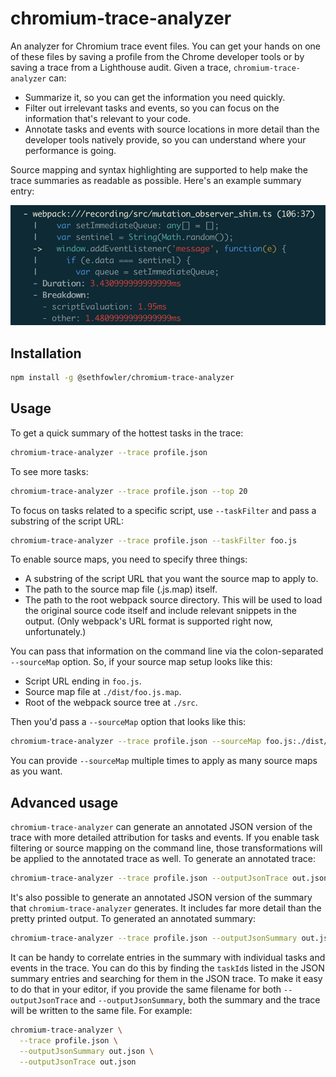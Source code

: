 # chromium-trace-analyzer

An analyzer for Chromium trace event files. You can get your hands on one of
these files by saving a profile from the Chrome developer tools or by saving a
trace from a Lighthouse audit. Given a trace, `chromium-trace-analyzer` can:
* Summarize it, so you can get the information you need quickly.
* Filter out irrelevant tasks and events, so you can focus on the information
  that's relevant to your code.
* Annotate tasks and events with source locations in more detail than the
  developer tools natively provide, so you can understand where your performance
  is going.

Source mapping and syntax highlighting are supported to help make the trace
summaries as readable as possible. Here's an example summary entry:

![Trace summary entry image](https://raw.githubusercontent.com/sethfowler/chromium-trace-analyzer/master/images/screenshot.png)


## Installation

```bash
npm install -g @sethfowler/chromium-trace-analyzer
```


## Usage

To get a quick summary of the hottest tasks in the trace:
```bash
chromium-trace-analyzer --trace profile.json
```

To see more tasks:
```bash
chromium-trace-analyzer --trace profile.json --top 20
```

To focus on tasks related to a specific script, use `--taskFilter` and pass a
substring of the script URL:
```bash
chromium-trace-analyzer --trace profile.json --taskFilter foo.js
```

To enable source maps, you need to specify three things:
* A substring of the script URL that you want the source map to apply to.
* The path to the source map file (.js.map) itself.
* The path to the root webpack source directory. This will be used to load the
  original source code itself and include relevant snippets in the output. (Only
  webpack's URL format is supported right now, unfortunately.)

You can pass that information on the command line via the colon-separated
`--sourceMap` option. So, if your source map setup looks like this:
* Script URL ending in `foo.js`.
* Source map file at `./dist/foo.js.map`.
* Root of the webpack source tree at `./src`.

Then you'd pass a `--sourceMap` option that looks like this:
```bash
chromium-trace-analyzer --trace profile.json --sourceMap foo.js:./dist/foo.js.map:./src
```

You can provide `--sourceMap` multiple times to apply as many source maps as you want.


## Advanced usage

`chromium-trace-analyzer` can generate an annotated JSON version of the trace
with more detailed attribution for tasks and events. If you enable task
filtering or source mapping on the command line, those transformations will be
applied to the annotated trace as well. To generate an annotated trace:
```bash
chromium-trace-analyzer --trace profile.json --outputJsonTrace out.json
```

It's also possible to generate an annotated JSON version of the summary that
`chromium-trace-analyzer` generates. It includes far more detail than the pretty
printed output. To generated an annotated summary:
```bash
chromium-trace-analyzer --trace profile.json --outputJsonSummary out.json
```

It can be handy to correlate entries in the summary with individual tasks and
events in the trace. You can do this by finding the `taskId`s listed in the JSON
summary entries and searching for them in the JSON trace. To make it easy to do
that in your editor, if you provide the same filename for both
`--outputJsonTrace` and `--outputJsonSummary`, both the summary and the trace
will be written to the same file. For example:
```bash
chromium-trace-analyzer \
  --trace profile.json \
  --outputJsonSummary out.json \
  --outputJsonTrace out.json
```
